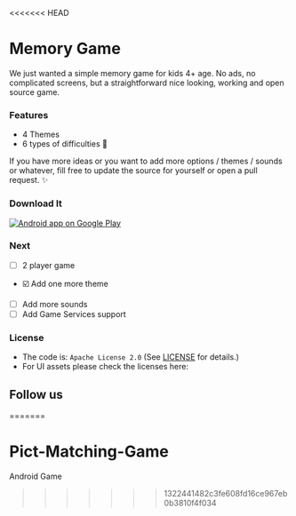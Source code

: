 <<<<<<< HEAD
# Memory Game

We just wanted a simple memory game for kids 4+ age. No ads, no complicated screens, but a straightforward nice looking, working and open source game.

### Features

- 4 Themes 
- 6 types of difficulties :star2:


If you have more ideas or you want to add more options / themes / sounds or whatever, fill free to update the source for yourself or open a pull request. :sparkles:



### Download It

<a href="">
  <img alt="Android app on Google Play" src="https://developer.android.com/images/brand/en_app_rgb_wo_45.png" />
</a>

### Next

- [ ] 2 player game
- :ballot_box_with_check: Add one more theme
- [ ] Add more sounds
- [ ] Add Game Services support 

### License

- The code is: `Apache License 2.0` (See [LICENSE](./LICENSE.md) for details.)
- For UI assets please check the licenses here:


## Follow us

=======
# Pict-Matching-Game
Android Game
>>>>>>> 1322441482c3fe608fd16ce967eb0b3810f4f034
